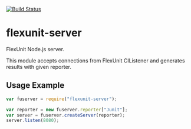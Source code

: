 [![Build Status](https://travis-ci.org/dwango-js/flexunit-server.svg)](https://travis-ci.org/dwango-js/flexunit-server)


flexunit-server
===============

FlexUnit Node.js server.

This module accepts connections from FlexUnit CIListener and generates results
with given reporter.



Usage Example
-------------

```js
var fuserver = require("flexunit-server");

var reporter = new fuserver.reporter["Junit"];
var server = fuserver.createServer(reporter);
server.listen(8080);
```
